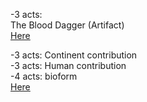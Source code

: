 -3 acts:  
The Blood Dagger (Artifact)  
[Here](https://www.reddit.com/r/GodhoodWB/comments/foo57w/endless_pantheon_turn_1/flgrobm/)

-3 acts: Continent contribution  
-3 acts: Human contribution  
-4 acts: bioform  
[Here](https://www.reddit.com/r/GodhoodWB/comments/foo57w/endless_pantheon_turn_1/flha054/)